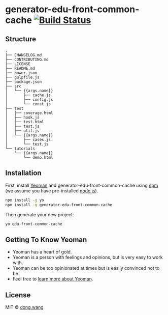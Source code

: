 # generator-edu-front-common-cache [![Build Status][travis-image]][travis-url]
> 

## Structure

```
.
├── CHANGELOG.md
├── CONTRIBUTING.md
├── LICENSE
├── README.md
├── bower.json
├── gulpfile.js
├── package.json
├── src
│   └── {{args.name}}
│       ├── cache.js
│       ├── config.js
│       └── const.js
├── test
│   ├── coverage.html
│   ├── hook.js
│   ├── test.html
│   ├── test.js
│   ├── util.js
│   └── {{args.name}}
│       ├── cases.js
│       └── test.js
└── tutorials
    └── {{args.name}}
        └── demo.html
```

## Installation

First, install [Yeoman](http://yeoman.io) and generator-edu-front-common-cache using [npm](https://www.npmjs.com/) (we assume you have pre-installed [node.js](https://nodejs.org/)).

```bash
npm install -g yo
npm install -g generator-edu-front-common-cache
```

Then generate your new project:

```bash
yo edu-front-common-cache
```

## Getting To Know Yeoman

 * Yeoman has a heart of gold.
 * Yeoman is a person with feelings and opinions, but is very easy to work with.
 * Yeoman can be too opinionated at times but is easily convinced not to be.
 * Feel free to [learn more about Yeoman](http://yeoman.io/).

## License

MIT © [dong.wang]()


[npm-image]: https://badge.fury.io/js/generator-edu-front-common-cache.svg
[npm-url]: https://npmjs.org/package/generator-edu-front-common-cache
[travis-image]: https://travis-ci.org/techbirds/generator-edu-front-common-cache.svg?branch=master
[travis-url]: https://travis-ci.org/techbirds/generator-edu-front-common-cache
[daviddm-image]: https://david-dm.org/techbirds/generator-edu-front-common-cache.svg?theme=shields.io
[daviddm-url]: https://david-dm.org/techbirds/generator-edu-front-common-cache
[coveralls-image]: https://coveralls.io/repos/techbirds/generator-edu-front-common-cache/badge.svg
[coveralls-url]: https://coveralls.io/r/techbirds/generator-edu-front-common-cache
